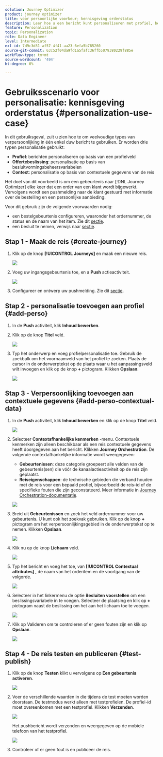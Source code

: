 ```yaml
---
solution: Journey Optimizer
product: journey optimizer
title: voor persoonlijke voorkeur; kennisgeving orderstatus
description: Leer hoe u een bericht kunt personaliseren met profiel, beschikking en contextinformatie.
feature: Personalization
topic: Personalization
role: Data Engineer
level: Intermediate
exl-id: 7d9c3d31-af57-4f41-aa23-6efa5b785260
source-git-commit: 63c52f04da9fd1a5fafc36ffb5079380229f885e
workflow-type: tm+mt
source-wordcount: '494'
ht-degree: 0%

---
```


# Gebruiksscenario voor personalisatie: kennisgeving orderstatus {#personalization-use-case}

In dit gebruiksgeval, zult u zien hoe te om veelvoudige types van verpersoonlijking in één enkel duw bericht te gebruiken. Er worden drie typen personalisatie gebruikt:

* **Profiel**: berichten personaliseren op basis van een profielveld
* **Offertebeslissing**: personalisatie op basis van besluitvormingsbeheersvariabelen
* **Context**: personalisatie op basis van contextuele gegevens van de reis

Het doel van dit voorbeeld is om een gebeurtenis naar [!DNL Journey Optimizer] elke keer dat een order van een klant wordt bijgewerkt. Vervolgens wordt een pushmelding naar de klant gestuurd met informatie over de bestelling en een persoonlijke aanbieding.

Voor dit gebruik zijn de volgende voorwaarden nodig:

* een bestelgebeurtenis configureren, waaronder het ordernummer, de status en de naam van het item. Zie dit [sectie](../event/about-events.md).
* een besluit te nemen, verwijs naar [sectie](../offers/offer-activities/create-offer-activities.md).

## Stap 1 - Maak de reis {#create-journey}

1. Klik op de knop **[!UICONTROL Journeys]** en maak een nieuwe reis.

   ![](assets/perso-uc4.png)

1. Voeg uw ingangsgebeurtenis toe, en a **Push** actieactiviteit.

   ![](assets/perso-uc5.png)

1. Configureer en ontwerp uw pushmelding. Zie dit [sectie](../messages/get-started-content.md).

## Stap 2 - personalisatie toevoegen aan profiel {#add-perso}

1. In de **Push** activiteit, klik **Inhoud bewerken**.

1. Klik op de knop **Titel** veld.

   ![](assets/perso-uc2.png)

1. Typ het onderwerp en voeg profielpersonalisatie toe. Gebruik de zoekbalk om het voornaamveld van het profiel te zoeken. Plaats de cursor in de onderwerptekst op de plaats waar u het aanpassingsveld wilt invoegen en klik op de knop **+** pictogram. Klikken **Opslaan**.

   ![](assets/perso-uc3.png)

## Stap 3 - Verpersoonlijking toevoegen aan contextuele gegevens {#add-perso-contextual-data}

1. In de **Push** activiteit, klik **Inhoud bewerken** en klik op de knop **Titel** veld.

   ![](assets/perso-uc9.png)

1. Selecteer **Contextafhankelijke kenmerken** -menu. Contextuele kenmerken zijn alleen beschikbaar als een reis contextuele gegevens heeft doorgegeven aan het bericht. Klikken **Journey Orchestration**. De volgende contextafhankelijke informatie wordt weergegeven:

   * **Gebeurtenissen**: deze categorie groepeert alle velden van de gebeurtenis(sen) die vóór de kanaalactieactiviteit op de reis zijn geplaatst.
   * **Reiseigenschappen**: de technische gebieden die verband houden met de reis voor een bepaald profiel, bijvoorbeeld de reis-id of de specifieke fouten die zijn geconstateerd. Meer informatie in [Journey Orchestration-documentatie](../building-journeys/expression/journey-properties.md).

   ![](assets/perso-uc10.png)

1. Breid uit **Gebeurtenissen** en zoek het veld ordernummer voor uw gebeurtenis. U kunt ook het zoekvak gebruiken. Klik op de knop **+** pictogram om het verpersoonlijkingsgebied in de onderwerptekst op te nemen. Klikken **Opslaan**.

   ![](assets/perso-uc11.png)

1. Klik nu op de knop **Lichaam** veld.

   ![](assets/perso-uc12.png)

1. Typ het bericht en voeg het toe, van **[!UICONTROL Contextual attributes]** , de naam van het orderitem en de voortgang van de volgorde.

   ![](assets/perso-uc13.png)

1. Selecteer in het linkermenu de optie **Besluiten voorstellen** om een beslissingsvariabele in te voegen. Selecteer de plaatsing en klik op **+** pictogram naast de beslissing om het aan het lichaam toe te voegen.

   ![](assets/perso-uc14.png)

1. Klik op Valideren om te controleren of er geen fouten zijn en klik op **Opslaan**.

   ![](assets/perso-uc15.png)

## Stap 4 - De reis testen en publiceren {#test-publish}

1. Klik op de knop **Testen** klikt u vervolgens op **Een gebeurtenis activeren**.

   ![](assets/perso-uc17.png)

1. Voer de verschillende waarden in die tijdens de test moeten worden doorstaan. De testmodus werkt alleen met testprofielen. De profiel-id moet overeenkomen met een testprofiel. Klikken **Verzenden**.

   ![](assets/perso-uc18.png)

   Het pushbericht wordt verzonden en weergegeven op de mobiele telefoon van het testprofiel.

   ![](assets/perso-uc19.png)

1. Controleer of er geen fout is en publiceer de reis.

